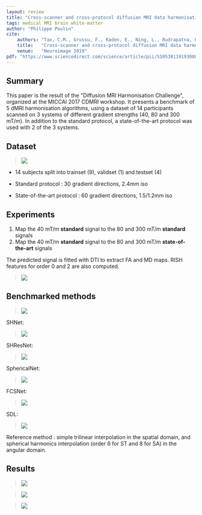 ```yaml
---
layout: review
title: "Cross-scanner and cross-protocol diffusion MRI data harmonisation: A benchmark database and evaluation of algorithms"
tags: medical MRI brain white-matter
author: "Philippe Poulin"
cite:
    authors: "Tax, C.M., Grussu, F., Kaden, E., Ning, L., Rudrapatna, U., Evans, J., St-Jean, S., Leemans, A., Koppers, S., Merhof, D. and Ghosh, A."
    title:   "Cross-scanner and cross-protocol diffusion MRI data harmonisation: A benchmark database and evaluation of algorithms"
    venue:   "Neuroimage 2019"
pdf: "https://www.sciencedirect.com/science/article/pii/S1053811919300837"
---
```


## Summary

This paper is the result of the "Diffusion MRI Harmonisation Challenge", organized at the MICCAI 2017 CDMRI workshop.
It presents a benchmark of 5 dMRI harmonisation algorithms, using a dataset of 14 participants scanned on 3 systems of different gradient strengths (40, 80 and 300 mT/m).
In addition to the standard protocol, a state-of-the-art protocol was used with 2 of the 3 systems.

## Dataset

> ![](/article/images/cross-scanner-protocol-harmonization/figure1.jpg)

- 14 subjects split into trainset (9), validset (1) and testset (4)

- Standard protocol : 30 gradient directions, 2.4mm iso
- State-of-the-art protocol : 60 gradient directions, 1.5/1.2mm iso


## Experiments

1. Map the 40 mT/m **standard** signal to the 80 and 300 mT/m **standard** signals
2. Map the 40 mT/m **standard** signal to the 80 and 300 mT/m **state-of-the-art** signals

The predicted signal is fitted with DTI to extract FA and MD maps.
RISH features for order 0 and 2 are also computed.


> ![](/article/images/cross-scanner-protocol-harmonization/figure2.jpg)


## Benchmarked methods

> ![](/article/images/cross-scanner-protocol-harmonization/table3.jpg)

SHNet:
> ![](/article/images/cross-scanner-protocol-harmonization/table4.jpg)

SHResNet:
> ![](/article/images/cross-scanner-protocol-harmonization/figure3.jpg)

SphericalNet:
> ![](/article/images/cross-scanner-protocol-harmonization/table5.jpg)

FCSNet:
> ![](/article/images/cross-scanner-protocol-harmonization/figure4.jpg)

SDL:
> ![](/article/images/cross-scanner-protocol-harmonization/figure5.jpg)

Reference method : simple trilinear interpolation in the spatial domain, and spherical harmonics interpolation (order 6 for ST and 8 for SA) in the angular domain.

## Results


> ![](/article/images/cross-scanner-protocol-harmonization/figure6.jpg)


> ![](/article/images/cross-scanner-protocol-harmonization/figure7.jpg)

> ![](/article/images/cross-scanner-protocol-harmonization/figure8.jpg)